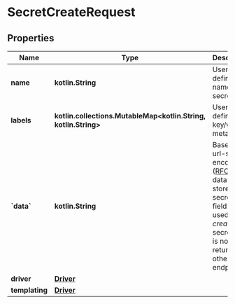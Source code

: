 
# SecretCreateRequest

## Properties
| Name | Type | Description | Notes |
| ------------ | ------------- | ------------- | ------------- |
| **name** | **kotlin.String** | User-defined name of the secret. |  [optional] |
| **labels** | **kotlin.collections.MutableMap&lt;kotlin.String, kotlin.String&gt;** | User-defined key/value metadata. |  [optional] |
| **&#x60;data&#x60;** | **kotlin.String** | Base64-url-safe-encoded ([RFC 4648](https://tools.ietf.org/html/rfc4648#section-5)) data to store as secret.  This field is only used to _create_ a secret, and is not returned by other endpoints.  |  [optional] |
| **driver** | [**Driver**](Driver.md) |  |  [optional] |
| **templating** | [**Driver**](Driver.md) |  |  [optional] |



